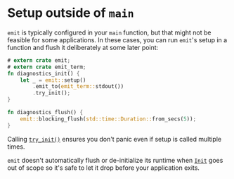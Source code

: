 # Setup outside of `main`

`emit` is typically configured in your `main` function, but that might not be feasible for some applications. In these cases, you can run `emit`'s setup in a function and flush it deliberately at some later point:

```rust
# extern crate emit;
# extern crate emit_term;
fn diagnostics_init() {
    let _ = emit::setup()
        .emit_to(emit_term::stdout())
        .try_init();
}

fn diagnostics_flush() {
    emit::blocking_flush(std::time::Duration::from_secs(5));
}
```

Calling [`try_init()`](https://docs.rs/emit/0.11.1/emit/setup/struct.Setup.html#method.try_init) ensures you don't panic even if setup is called multiple times.

`emit` doesn't automatically flush or de-initialize its runtime when [`Init`](https://docs.rs/emit/0.11.1/emit/setup/struct.Init.html) goes out of scope so it's safe to let it drop before your application exits. 

